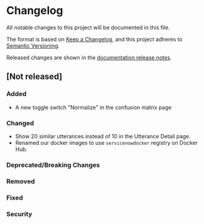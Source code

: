 # Changelog

All notable changes to this project will be documented in this file.

The format is based on [Keep a Changelog](https://keepachangelog.com/en/1.0.0/), and this project
adheres to [Semantic Versioning](https://semver.org/spec/v2.0.0.html).

Released changes are shown in the
[documentation release notes](docs/docs/getting-started/changelog.md).

## [Not released]

### Added
- A new toggle switch "Normalize" in the confusion matrix page

### Changed
- Show 20 similar utterances instead of 10 in the Utterance Detail page.
- Renamed our docker images to use `servicenowdocker` registry on Docker Hub.

### Deprecated/Breaking Changes

### Removed

### Fixed

### Security
